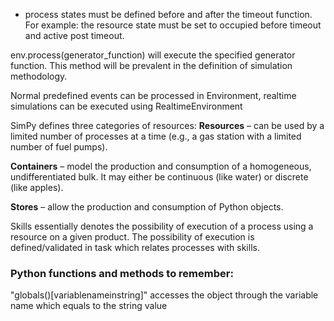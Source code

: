 - process states must be defined before and after the timeout function. 
    For example: the resource state must be set to occupied before timeout and active post timeout.

env.process(generator_function) will execute the specified generator function. This method will be prevalent in the definition of simulation methodology.

Normal predefined events can be processed in Environment, realtime simulations can be executed using RealtimeEnvironment

SimPy defines three categories of resources:
**Resources** – can be used by a limited number of processes at a time (e.g., a gas station with a limited number of fuel pumps).

**Containers** – model the production and consumption of a homogeneous, undifferentiated bulk. It may either be continuous (like water) or discrete (like apples).

**Stores** – allow the production and consumption of Python objects.

Skills essentially denotes the possibility of execution of a process using a resource on a given product. The possibility of execution is defined/validated in task which relates processes with skills.

### Python functions and methods to remember:
"globals()[variablenameinstring]" accesses the object through the variable name which equals to the string value
